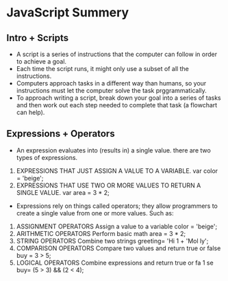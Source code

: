# JavaScript Summery
## Intro + Scripts
* A script is a series of instructions that the computer
can follow in order to achieve a goal.
* Each time the script runs, it might only use a subset of
all the instructions.
* Computers approach tasks in a different way than
humans, so your instructions must let the computer
solve the task prggrammatically.
* To approach writing a script, break down your goal into
a series of tasks and then work out each step needed
to complete that task (a flowchart can help).

## Expressions + Operators
* An expression evaluates into (results in) a single value.
there are two types of expressions. 
 1. EXPRESSIONS THAT JUST ASSIGN A
VALUE TO A VARIABLE.
  var color = 'beige'; 
2. EXPRESSIONS THAT USE TWO OR
MORE VALUES TO RETURN A SINGLE VALUE.
var area = 3 * 2;
* Expressions rely on things called operators; they allow programmers to
create a single value from one or more values. Such as:
1. ASSIGNMENT OPERATORS 
Assign a value to a variable 
color = 'beige'; 
2. ARITHMETIC OPERATORS
 Perform basic math 
  area = 3 * 2;
3. STRING OPERATORS
Combine two strings
greeting= 'Hi 1 + 'Mol ly';
4. COMPARISON OPERATORS 
Compare two values and return true or false
buy = 3 > 5; 
5. LOGICAL OPERATORS
Combine expressions and return true or fa 1 se
buy= (5 > 3) && (2 < 4); 


